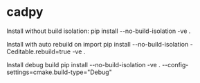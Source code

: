 # cadpy

Install without build isolation:
pip install --no-build-isolation -ve .

Install with auto rebuild on import
pip install --no-build-isolation -Ceditable.rebuild=true -ve .

Install debug build
pip install --no-build-isolation -ve . --config-settings=cmake.build-type="Debug"